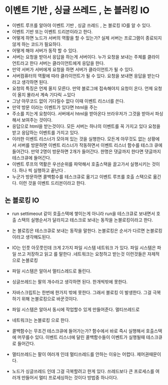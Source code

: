 # 이벤트 기반 , 싱글 쓰레드 , 논 블러킹 IO 

- 이벤트 루프를 알아야 이벤트 기반 , 싱글 쓰레드 , 논 블로킹 IO를 알 수 있다.
- 이벤트 기반 또는 이벤트 드리븐이라고 한다.
- 어떻게 하면 노드가 서버의 역활을 할 수 있는가? 실제 서버는 프로그램이 종료되지 않게 하는 코드가 필요하다.
- 어떻게 해야 서버가 동작 할 수 있다.
- 서버는 요청을 받아서 응답을 하는게 서버이다. 누가 요청을 보내는 주체를 클라이언트라고 한다 서버는 클라이언트에게 응답을 한다.
- 만약 서버가 서버에게 요청을 하면 서버가 클라이언트가 될 수 있다.
- 서버컴퓨터의 역활에 따라 클라이언트가 될 수 있다. 요청을 보내면 응답을 받는다라고 생각하면 된다.
- 요청의 특징은 언제 올지 모른다. 만약 블로그에 접속해야지 요청이 온다. 언제 요청이 올지 몰라서 계속 기다릭 ㅗ있다 
- 그냥 아무코드 없이 기다릴수 없다 이때 이벤트 리스너를 쓴다. 
- 만약 방문 이라는 이벤트가 있다면 html을 주는 
- 주소를 치는게 요청이다. 서버에서 html을 받아온다 브라우저가 그것을 받아서 파싱해서 보여주는 것이다.
- 응답으로 html을 받는것이다. 모든 서버는 하나의 이벤트를 꼭 가지고 있다 요청을 받고 응답하는 이벤트를 가지고 있다.
- 이러한 이벤트 리스너가 모아져 있는 것을 실행한다. 모든게 아무것도 없는 상황에서 서버를 방문하면 이벤트 리스너가 작동하면서 이벤트 리스너 함수를 테스크 큐에 들어간다. 만약 2명이 방문하면 2개가 들어간다. 한명은 댓글까지 한다면 댓글까지 테스크큐에 들어간다. 
- 이벤트 루프의 역활은 우선순위를 파악해서 호출스택을 끌고가서 실행시키는 것이다. 하나 씩 실행하고 끝난다 . 
- 누군가 방문하면 콜백함수를 테스크큐로 옮기고 이벤트 루프를 호출 스택으로 옮긴다. 이런 것을 이벤트 드리븐이라고 한다.

## 논 블로킹 IO

- run settimeout 같이 호출스택에 쌓이는게 아니라 run을 테스크큐로 보내면서 호출 스택의 실행순서가 달라지고 테스크로 보내는 동작을 논블로킹이라고 한다.
- 논 블로킹은 테스크큐로 보내는 동작을 말한다. 논블로킹은 순서가 다르면 논블로킹이라고 생각해도된다.
- IO는 인풋 아웃풋인데 크게 2가지 파일 시스템 네트워크 가 있다. 파일 시스템은 파일 쓰고 저장하고 읽고 를 말한다 .네트워크는 요청하고 받는것 이런것들은 자제적으로 논블로킹
- 파일 시스템은 알아서 멀티스레드로 돌린다. 

- 싱글쓰레드는 팔의 개수라고 생각하면 된다. 한개씩밖에 못한다.
- 자바스크립트는 한번에 한가지 밖에 못한다. 그래서 블로킹 이 발생한다. 그걸 극복하기 위해 논블로킹으로 바꾼것이다.
- 파일 시스템은 알아서 동시에 작업할수 있게 만들어준다. 멀티쓰레드로 
- 네트워크는 논블로킹 으로 한다.
- 콜백함수는 무조건 테스크큐에 들어가는가? 함수에서 바로 즉시 실행해서 호출스택에 머무를수 있다. 이벤트 리스너에 달린 콜백함수들이 이벤트가 실행될때 테스크큐로 들어간다.
- 멀티쓰레드는 팔이 여러개 인데 멀티쓰레드를 안하는 이유는 어렵다. 제어권때문이다.
- 노드가 싱글쓰레드 인데 그걸 극복할려고 한게 있다. 쓰레드보다 큰 프로세스를 여러개 만들어서 멀티 프로세싱하는 것이다 방법중 하나이다.